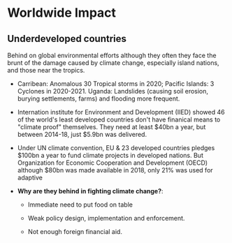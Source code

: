 # Worldwide Impact

## Underdeveloped countries

Behind on global environmental efforts although they often they face the brunt of the damage caused by climate change, especially island nations, and those near the tropics.

- Carribean: Anomalous 30 Tropical storms in 2020; Pacific Islands: 3 Cyclones in 2020-2021. Uganda: Landslides (causing soil erosion, burying settlements, farms) and flooding more frequent.

- Internation institute for Environment and Development (IIED) showed 46 of the world's least developed countries don't have finanical means to "climate proof" themselves. They need at least $40bn a year, but between 2014-18, just $5.9bn was delivered.

- Under UN climate convention, EU & 23 developed countries pledges \$100bn a year to fund climate projects in developed nations. But Organization for Economic Cooperation and Development (OECD) although $80bn was made available in 2018, only 21% was used for adaptive

- **Why are they behind in fighting climate change?**:
  
  - Immediate need to put food on table
  
  - Weak policy design, implementation and enforcement.
  
  - Not enough foreign financial aid.
